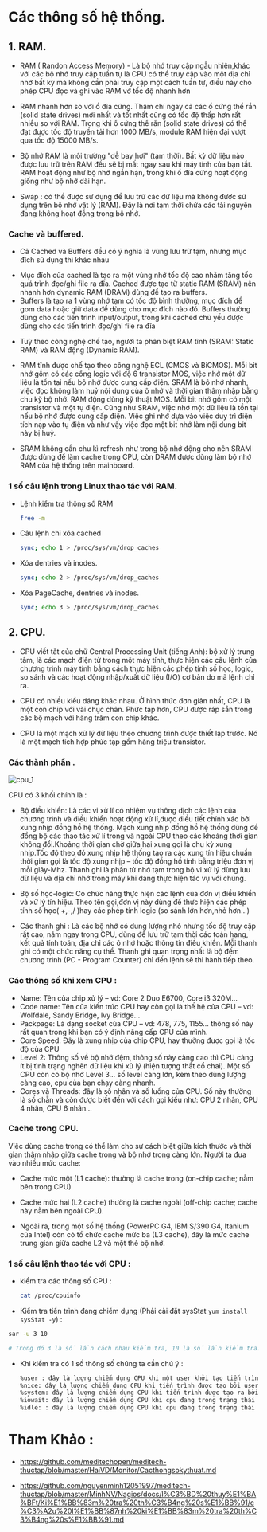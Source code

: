 # Các thông số hệ thống.

## 1. RAM.

- RAM ( Randon Access Memory) - Là bộ nhớ truy cập ngẫu nhiên,khác với các bộ nhớ truy cập tuần tự là CPU có thể truy cập 
vào một địa chỉ nhớ bất kỳ mà không cần phải truy cập một cách tuần tự, điều này cho phép CPU đọc và ghi vào RAM vớ tốc độ 
nhanh hơn

- RAM nhanh hơn so với ổ đĩa cứng. Thậm chí ngay cả các ổ cứng thể rắn (solid state drives) mới nhất và tốt nhất cũng có 
tốc độ thấp hơn rất nhiều so với RAM. Trong khi ổ cứng thể rắn (solid state drives) có thể đạt được tốc độ truyền tải hơn 
1000 MB/s, module RAM hiện đại vượt qua tốc độ 15000 MB/s.

- Bộ nhớ RAM là môi trường "dễ bay hơi" (tạm thời). Bất kỳ dữ liệu nào được lưu trữ trên RAM đều sẽ bị mất ngay sau khi máy 
tính của bạn tắt. RAM hoạt động như bộ nhớ ngắn hạn, trong khi ổ đĩa cứng hoạt động giống như bộ nhớ dài hạn.

- Swap : có thể được sử dụng để lưu trữ các dữ liệu mà không được sử dụng trên bộ nhớ vật lý (RAM). 
Đây là nơi tạm thời chứa các tài nguyên đang không hoạt động trong bộ nhớ.

### Cache và buffered.

- Cả Cached và Buffers đều có ý nghĩa là vùng lưu trữ tạm, nhưng mục đích sử dụng thì khác nhau
 <ul>
  <li>Mục đích của cached là tạo ra một vùng nhớ tốc độ cao nhằm tăng tốc quá trình đọc/ghi file ra đĩa. Cached được tạo từ static RAM (SRAM) 
  nên nhanh hơn dynamic RAM (DRAM) dùng để tạo ra buffers.</li>
  <li>Buffers là tạo ra 1 vùng nhớ tạm có tốc độ bình thường, mục đích để gom data hoặc giữ data để dùng cho mục đích nào đó. Buffers thường dùng cho các 
  tiến trình input/output, trong khi cached chủ yếu được dùng cho các tiến trình đọc/ghi file ra đĩa</li>
 </ul>

- Tuỳ theo công nghệ chế tạo, người ta phân biệt RAM tĩnh (SRAM: Static RAM) và RAM động (Dynamic RAM).

- RAM tĩnh được chế tạo theo công nghệ ECL (CMOS và BiCMOS). Mỗi bit nhớ gồm có các cổng logic với độ 6 transistor MOS, việc nhớ một dữ liệu là tồn tại nếu bộ
nhớ được cung cấp điện. SRAM là bộ nhớ nhanh, việc đọc không làm huỷ nội dung của ô nhớ và thời gian thâm nhập bằng chu kỳ bộ nhớ.
RAM động dùng kỹ thuật MOS. Mỗi bit nhớ gồm có một transistor và một tụ điện. Cũng như SRAM, việc nhớ một dữ liệu là tồn tại nếu bộ nhớ được cung cấp điện.
Việc ghi nhớ dựa vào việc duy trì điện tích nạp vào tụ điện và như vậy việc đọc một bit nhớ làm nội dung bit này bị huỷ.

- SRAM không cần chu kì refresh như trong bộ nhớ động cho nên SRAM được dùng để làm cache trong CPU, còn DRAM được dùng 
làm bộ nhớ RAM của hệ thống trên mainboard.

### 1 số câu lệnh trong Linux thao tác với RAM.

- Lệnh kiểm tra thông số RAM

    ```sh
    free -m
    ```

- Câu lệnh chỉ xóa cached

    ```sh
    sync; echo 1 > /proc/sys/vm/drop_caches
    ```  

- Xóa dentries và inodes.

    ```sh
    sync; echo 2 > /proc/sys/vm/drop_caches
    ```

- Xóa PageCache, dentries và inodes.

    ```sh
    sync; echo 3 > /proc/sys/vm/drop_caches
    ```

## 2. CPU.

- CPU viết tắt của chữ Central Processing Unit (tiếng Anh): 
bộ xử lý trung tâm, là các mạch điện tử trong một máy tính, thực 
hiện các câu lệnh của chương trình máy tính bằng cách thực hiện các 
phép tính số học, logic, so sánh và các hoạt động nhập/xuất dữ liệu (I/O) cơ bản do mã lệnh chỉ ra.

- CPU có nhiều kiểu dáng khác nhau. Ở hình thức đơn giản nhất, CPU là một con chip với vài chục chân. Phức tạp hơn, 
CPU được ráp sẵn trong các bộ mạch với hàng trăm con chip khác.

- CPU là một mạch xử lý dữ liệu theo chương trình được thiết lập trước. Nó là một mạch tích hợp phức tạp gồm hàng triệu transistor.


### Các thành phần .

![cpu_1](/images/cpu_1.png)

CPU có 3 khối chính là : 

- Bộ điều khiển: Là các vi xử lí có nhiệm vụ thông dịch các lệnh của chương trình và điều khiển hoạt động xử lí,được điều tiết chính xác bởi xung nhịp đồng hồ hệ thống. Mạch xung nhịp đồng hồ hệ thống dùng để đồng bộ các thao tác xử lí trong và ngoài CPU theo các khoảng thời gian không đổi.Khoảng thời gian chờ giữa hai xung gọi là chu kỳ xung nhịp.Tốc độ theo đó xung nhịp hệ thống tạo ra các xung tín hiệu chuẩn thời gian gọi là tốc độ xung nhịp – tốc độ đồng hồ tính bằng triệu đơn vị mỗi giây-Mhz. Thanh ghi là phần tử nhớ tạm trong bộ vi xử lý dùng lưu dữ liệu và địa chỉ nhớ trong máy khi đang thực hiện tác vụ với chúng.

- Bộ số học-logic: Có chức năng thực hiện các lệnh của đơn vị điều khiển và xử lý tín hiệu. Theo tên gọi,đơn vị này dùng để thực hiện các phép tính số học( +,-,/ )hay các phép tính logic (so sánh lớn hơn,nhỏ hơn…)

- Các thanh ghi : Là các bộ nhớ có dung lượng nhỏ nhưng tốc độ truy cập rất cao, nằm ngay trong CPU, dùng để lưu trữ tạm thời các toán hạng, kết quả tính toán, địa chỉ các ô nhớ hoặc thông tin điều khiển. Mỗi thanh ghi có một chức năng cụ thể. Thanh ghi quan trọng nhất là bộ đếm chương trình (PC - Program Counter) chỉ đến lệnh sẽ thi hành tiếp theo.

### Các thông số khi xem CPU :

- Name: Tên của chip xử lý – vd: Core 2 Duo E6700, Core i3 320M…
- Code name: Tên của kiến trúc CPU hay còn gọi là thế hệ của CPU – vd: Wolfdale, Sandy Bridge, Ivy Bridge…
- Packpage: Là dạng socket của CPU – vd: 478, 775, 1155… thông số này rất quan trọng khi bạn có ý định nâng cấp CPU của mình.
- Core Speed: Đây là xung nhịp của chip CPU, hay thường được gọi là tốc độ của CPU
- Level 2: Thông số về bộ nhớ đệm, thông số này càng cao thì CPU càng ít bị tình trạng nghẽn dữ liệu khi xử lý (hiện tượng thắt cổ chai). Một số CPU còn có bộ nhớ Level 3… số level càng lớn, kèm theo dùng lượng càng cao, cpu của bạn chạy càng nhanh.
- Cores và Threads: đây là số nhân và số luồng của CPU. Số này thường là số chẵn và còn được biết đến với cách gọi kiểu như: CPU 2 nhân, CPU 4 nhân, CPU 6 nhân…

### Cache trong CPU.

Việc dùng cache trong có thể làm cho sự cách biệt giữa kích thước và thời gian
thâm nhập giữa cache trong và bộ nhớ trong càng lớn. Người ta đưa vào nhiều mức
cache:

- Cache mức một (L1 cache): thường là cache trong (on-chip cache; nằm bên
trong CPU)

- Cache mức hai (L2 cache) thường là cache ngoài (off-chip cache; cache
này nằm bên ngoài CPU).

- Ngoài ra, trong một số hệ thống (PowerPC G4, IBM S/390 G4, Itanium
của Intel) còn có tổ chức cache mức ba (L3 cache), đây là mức cache trung gian giữa
cache L2 và một thẻ bộ nhớ.

### 1 số câu lệnh thao tác với CPU :

- kiểm tra các thông số CPU :

    ```sh
    cat /proc/cpuinfo
    ```

- Kiểm tra tiến trình đang chiếm dụng (Phải cài đặt sysStat `yum install sysStat -y`) :

```sh
sar -u 3 10

# Trong đó 3 là số lần cách nhau kiểm tra, 10 là số lần kiểm tra.
```

- Khi kiểm tra có 1 số thông số chúng ta cần chú ý :

    ```sh
    %user : đây là lượng chiếm dụng CPU khi một user khởi tạo tiến trình
    %nice: đây là lượng chiếm dụng CPU khi tiến trình được tạo bởi user với độ ưu tiên là nice.
    %system: đây là lượng chiếm dụng CPU khi tiến trình được tạo ra bởi kernel (hệ thống).
    %iowait: đây là lượng chiếm dụng CPU khi cpu đang trong trạng thái idle ở thời điểm phát sinh I/O request.
    %idle: : đây là lượng chiếm dụng CPU khi cpu đang trong trạng thái idle ở thời điểm không có I/O request.
    ```

# Tham Khảo :

- https://github.com/meditechopen/meditech-thuctap/blob/master/HaiVD/Monitor/Cacthongsokythuat.md

- https://github.com/nguyenminh12051997/meditech-thuctap/blob/master/MinhNV/Nagios/docs/l%C3%BD%20thuy%E1%BA%BFt/Ki%E1%BB%83m%20tra%20th%C3%B4ng%20s%E1%BB%91/c%C3%A2u%20l%E1%BB%87nh%20ki%E1%BB%83m%20tra%20th%C3%B4ng%20s%E1%BB%91.md